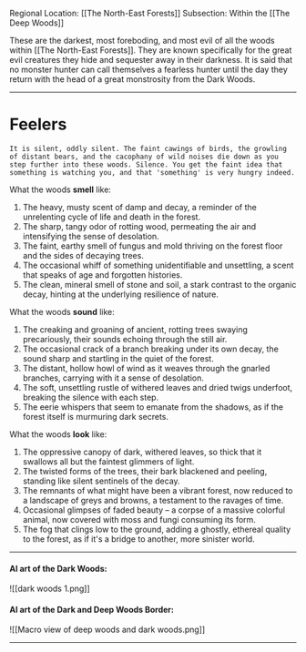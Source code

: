Regional Location: [[The North-East Forests]]
Subsection: Within the [[The Deep Woods]]

These are the darkest, most foreboding, and most evil of all the woods within [[The North-East Forests]]. They are known specifically for the great evil creatures they hide and sequester away in their darkness. It is said that no monster hunter can call themselves a fearless hunter until the day they return with the head of a great monstrosity from the Dark Woods. 

___
# Feelers
	It is silent, oddly silent. The faint cawings of birds, the growling of distant bears, and the cacophany of wild noises die down as you step further into these woods. Silence. You get the faint idea that something is watching you, and that 'something' is very hungry indeed. 

What the woods **smell** like:
1. The heavy, musty scent of damp and decay, a reminder of the unrelenting cycle of life and death in the forest.
2. The sharp, tangy odor of rotting wood, permeating the air and intensifying the sense of desolation.
3. The faint, earthy smell of fungus and mold thriving on the forest floor and the sides of decaying trees.
4. The occasional whiff of something unidentifiable and unsettling, a scent that speaks of age and forgotten histories.
5. The clean, mineral smell of stone and soil, a stark contrast to the organic decay, hinting at the underlying resilience of nature.

What the woods **sound** like:
1. The creaking and groaning of ancient, rotting trees swaying precariously, their sounds echoing through the still air.
2. The occasional crack of a branch breaking under its own decay, the sound sharp and startling in the quiet of the forest.
3. The distant, hollow howl of wind as it weaves through the gnarled branches, carrying with it a sense of desolation.
4. The soft, unsettling rustle of withered leaves and dried twigs underfoot, breaking the silence with each step.
5. The eerie whispers that seem to emanate from the shadows, as if the forest itself is murmuring dark secrets.

What the woods **look** like:
1. The oppressive canopy of dark, withered leaves, so thick that it swallows all but the faintest glimmers of light.
2. The twisted forms of the trees, their bark blackened and peeling, standing like silent sentinels of the decay.
3. The remnants of what might have been a vibrant forest, now reduced to a landscape of greys and browns, a testament to the ravages of time.
4. Occasional glimpses of faded beauty – a corpse of a massive colorful animal, now covered with moss and fungi consuming its form. 
5. The fog that clings low to the ground, adding a ghostly, ethereal quality to the forest, as if it's a bridge to another, more sinister world.

___
#### AI art of the Dark Woods:
![[dark woods 1.png]]

#### AI art of the Dark and Deep Woods Border:
![[Macro view of deep woods and dark woods.png]]

___
# 